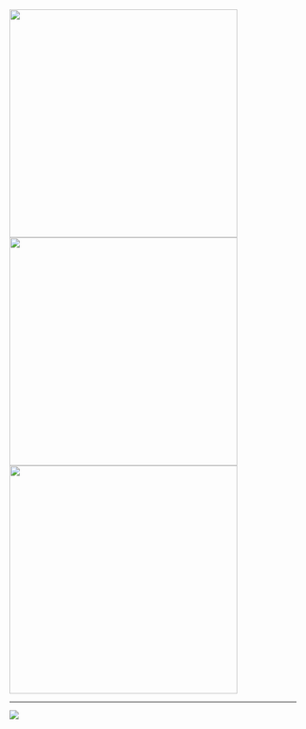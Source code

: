 <img src="https://github-readme-stats.vercel.app/api?username=Elcapitanoe&theme=react&show_icons=true&hide_border=true&count_private=true" width="400"/>
 
<img src="https://github-readme-streak-stats.herokuapp.com/?user=Elcapitanoe&theme=react&hide_border=true" width="400"/>

<img src="https://github-readme-stats.vercel.app/api/top-langs/?username=Elcapitanoe&theme=react&show_icons=true&hide_border=true&layout=compact" width="400"/>

<hr />

![](https://komarev.com/ghpvc/?username=Elcapitanoe&color=lightgrey)
